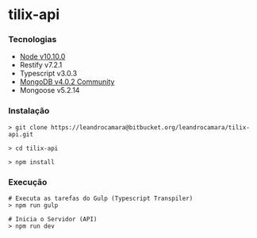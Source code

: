 # tilix-api

### Tecnologias
* [Node v10.10.0](https://nodejs.org/en/download/current/)
* Restify v7.2.1
* Typescript v3.0.3
* [MongoDB v4.0.2 Community](https://www.mongodb.com/download-center?jmp=nav#community)
* Mongoose v5.2.14

### Instalação
    > git clone https://leandrocamara@bitbucket.org/leandrocamara/tilix-api.git

    > cd tilix-api

    > npm install

### Execução
    # Executa as tarefas do Gulp (Typescript Transpiler)
    > npm run gulp

    # Inicia o Servidor (API)
    > npm run dev
